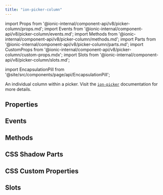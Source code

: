 ```yaml
---
title: "ion-picker-column"
---
```


import Props from '@ionic-internal/component-api/v8/picker-column/props.md';
import Events from '@ionic-internal/component-api/v8/picker-column/events.md';
import Methods from '@ionic-internal/component-api/v8/picker-column/methods.md';
import Parts from '@ionic-internal/component-api/v8/picker-column/parts.md';
import CustomProps from '@ionic-internal/component-api/v8/picker-column/custom-props.mdx';
import Slots from '@ionic-internal/component-api/v8/picker-column/slots.md';

<head>
  <title>ion-picker-column: Individual columns within a picker</title>
  <meta name="description" content="An individual column within a picker." />
</head>

import EncapsulationPill from '@site/src/components/page/api/EncapsulationPill';

<EncapsulationPill type="shadow" />

An individual column within a picker. Visit the [`ion-picker`](./picker.md) documentation for more details.

## Properties

<Props />

## Events

<Events />

## Methods

<Methods />

## CSS Shadow Parts

<Parts />

## CSS Custom Properties

<CustomProps />

## Slots

<Slots />
